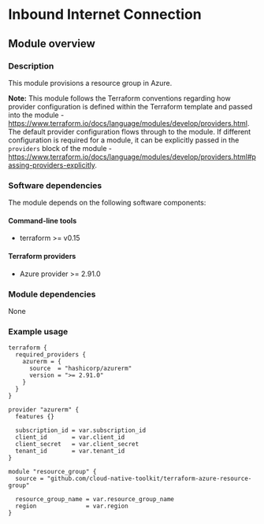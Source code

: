 # Inbound Internet Connection

## Module overview

### Description

This module provisions a resource group in Azure.

**Note:** This module follows the Terraform conventions regarding how provider configuration is defined within the Terraform template and passed into the module - https://www.terraform.io/docs/language/modules/develop/providers.html. The default provider configuration flows through to the module. If different configuration is required for a module, it can be explicitly passed in the `providers` block of the module - https://www.terraform.io/docs/language/modules/develop/providers.html#passing-providers-explicitly.

### Software dependencies

The module depends on the following software components:

#### Command-line tools

- terraform >= v0.15

#### Terraform providers

- Azure provider >= 2.91.0

### Module dependencies

None

### Example usage

```hcl-terraform
terraform {
  required_providers {
    azurerm = {
      source  = "hashicorp/azurerm"
      version = ">= 2.91.0"
    }
  }
}

provider "azurerm" {
  features {}

  subscription_id = var.subscription_id
  client_id       = var.client_id
  client_secret   = var.client_secret
  tenant_id       = var.tenant_id
}

module "resource_group" {
  source = "github.com/cloud-native-toolkit/terraform-azure-resource-group"

  resource_group_name = var.resource_group_name
  region              = var.region
}
```

